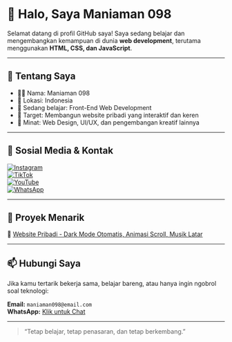 # 👋 Halo, Saya Maniaman 098

Selamat datang di profil GitHub saya! Saya sedang belajar dan mengembangkan kemampuan di dunia **web development**, terutama menggunakan **HTML, CSS, dan JavaScript**.

---

## 📌 Tentang Saya

- 🧑‍💻 Nama: Maniaman 098  
- 📍 Lokasi: Indonesia  
- 🌱 Sedang belajar: Front-End Web Development  
- 🎯 Target: Membangun website pribadi yang interaktif dan keren  
- 💼 Minat: Web Design, UI/UX, dan pengembangan kreatif lainnya

---

## 🔗 Sosial Media & Kontak

[![Instagram](https://img.shields.io/badge/Instagram-E4405F?style=for-the-badge&logo=instagram&logoColor=white)](https://www.instagram.com/namakamu)  
[![TikTok](https://img.shields.io/badge/TikTok-000000?style=for-the-badge&logo=tiktok&logoColor=white)](https://www.tiktok.com/@namakamu)  
[![YouTube](https://img.shields.io/badge/YouTube-FF0000?style=for-the-badge&logo=youtube&logoColor=white)](https://youtube.com/@namakamu)  
[![WhatsApp](https://img.shields.io/badge/WhatsApp-25D366?style=for-the-badge&logo=whatsapp&logoColor=white)](https://wa.me/6281234567890)

---

## 📂 Proyek Menarik

📌 [Website Pribadi - Dark Mode Otomatis, Animasi Scroll, Musik Latar](https://github.com/username/nama-proyek)

---

## 📫 Hubungi Saya

Jika kamu tertarik bekerja sama, belajar bareng, atau hanya ingin ngobrol soal teknologi:

**Email:** `maniaman098@email.com`  
**WhatsApp:** [Klik untuk Chat](https://wa.me/6281234567890)

---

> “Tetap belajar, tetap penasaran, dan tetap berkembang.”

